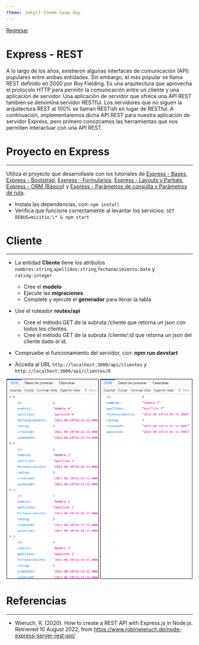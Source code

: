```yaml
---
theme: jekyll-theme-leap-day
---
```


[Regresar](/DAWM-2022/)

Express - REST
=====================================================

A lo largo de los años, existieron algunas interfaces de comunicación (API) populares entre ambas entidades. Sin embargo, el más popular se llama REST definido en 2000 por Roy Fielding. Es una arquitectura que aprovecha el protocolo HTTP para permitir la comunicación entre un cliente y una aplicación de servidor. Una aplicación de servidor que ofrece una API REST también se denomina servidor RESTful. Los servidores que no siguen la arquitectura REST al 100% se llaman RESTish en lugar de RESTful. A continuación, implementaremos dicha API REST para nuestra aplicación de servidor Express, pero primero conozcamos las herramientas que nos permiten interactuar con una API REST.


Proyecto en Express
===================

* * *

Utiliza el proyecto que desarrollaste con los tutoriales de [Express - Bases](https://dawfiec.github.io/DAWM-2022/tutoriales/express_bases.html), [Express - Bootstrap](https://dawfiec.github.io/DAWM-2022/tutoriales/express_bootstrap.html), [Express - Formularios](https://dawfiec.github.io/DAWM-2022/tutoriales/express_forms.html), [Express - Layouts y Partials](https://dawfiec.github.io/DAWM-2022/tutoriales/express_partials.html), [Express - ORM (Básico)](https://dawfiec.github.io/DAWM-2022/tutoriales/express_ormbasico.html) y [Express - Parámetros de consulta y Parámetros de ruta](https://dawfiec.github.io/DAWM-2022/tutoriales/express_pcpr.html).

* Instala las dependencias, con: `npm install`
* Verifica que funcione correctamente al levantar los servicios: `SET DEBUG=misitio:\* & npm start`

Cliente 
=======
* * *

* La entidad **Cliente** tiene los atributos `nombres:string`,`apellidos:string`,`fechanacimiento:date` y `rating:integer`
  + Cree el **modelo**
  + Ejecute las **migraciones**
  + Complete y ejecute el **generador** para llenar la tabla

* Use el ruteador **routes/api**
  + Cree el método GET de la subruta /cliente que retorna un json con todos los clientes.
  + Cree el método GET de la subruta /cliente/:id que retorna un json del cliente dado el id.

* Compruebe el funcionamiento del servidor, con: **npm run devstart**
* Acceda al URL `http://localhost:3000/api/clientes` y `http://localhost:3000/api/clientes/8` 

<p align="center">
  <img style="border: 1pt solid black;" width="49%" src="imagenes/rest_api_clientes.png">
  <img style="border: 1pt solid black;" width="49%" src="imagenes/rest_api_clientes_8.png">
</p>


Referencias 
===========

* * *

* Wieruch, R. (2020). How to create a REST API with Express.js in Node.js. Retrieved 10 August 2022, from https://www.robinwieruch.de/node-express-server-rest-api/